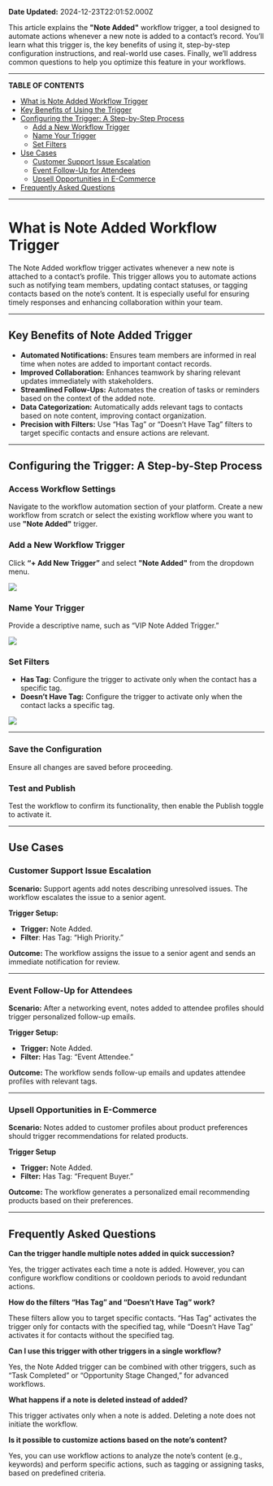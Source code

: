 **Date Updated:** 2024-12-23T22:01:52.000Z

This article explains the **"Note Added"** workflow trigger, a tool designed to automate actions whenever a new note is added to a contact’s record. You’ll learn what this trigger is, the key benefits of using it, step-by-step configuration instructions, and real-world use cases. Finally, we’ll address common questions to help you optimize this feature in your workflows.

---

**TABLE OF CONTENTS**

* [What is Note Added Workflow Trigger](#What-is-Note-Added-Workflow-Trigger)[](#Key-Benefits-of-Using-the-Trigger)
* [Key Benefits of Using the Trigger](#Key-Benefits-of-Using-the-Trigger)[](#Configuring-the-Trigger%3A-A-Step-by-Step-Process)
* [Configuring the Trigger: A Step-by-Step Process](#Configuring-the-Trigger%3A-A-Step-by-Step-Process)  
   * [Add a New Workflow Trigger](#Add-a-New-Workflow-Trigger)  
   * [Name Your Trigger](#Name-Your-Trigger)  
   * [Set Filters](#Set-Filters)[](#Use-Cases)[](#Use-Cases)
* [](#Use-Cases)[](#Use-Cases)[Use Cases](#Use-Cases)  
   * [Customer Support Issue Escalation](#Customer-Support-Issue-Escalation)  
   * [Event Follow-Up for Attendees ](#Event-Follow-Up-for-Attendees%C2%A0)  
   * [Upsell Opportunities in E-Commerce](#Upsell-Opportunities-in-E-Commerce)[](#Frequently-Asked-Questions)
* [Frequently Asked Questions](#Frequently-Asked-Questions)

---

# **What is Note Added Workflow Trigger**

  
The Note Added workflow trigger activates whenever a new note is attached to a contact’s profile. This trigger allows you to automate actions such as notifying team members, updating contact statuses, or tagging contacts based on the note’s content. It is especially useful for ensuring timely responses and enhancing collaboration within your team.

---

## **Key Benefits of Note Added Trigger**

  
* **Automated Notifications:** Ensures team members are informed in real time when notes are added to important contact records.
* **Improved Collaboration:** Enhances teamwork by sharing relevant updates immediately with stakeholders.
* **Streamlined Follow-Ups:** Automates the creation of tasks or reminders based on the context of the added note.
* **Data Categorization:** Automatically adds relevant tags to contacts based on note content, improving contact organization.
* **Precision with Filters:** Use “Has Tag” or “Doesn’t Have Tag” filters to target specific contacts and ensure actions are relevant.

---

## **Configuring the Trigger: A Step-by-Step Process**

  
### **Access Workflow Settings**

  
Navigate to the workflow automation section of your platform. Create a new workflow from scratch or select the existing workflow where you want to use **"Note Added"** trigger.
  
  
### **Add a New Workflow Trigger**

  
Click **“+ Add New Trigger”** and select **"Note Added"** from the dropdown menu.

  
![](https://s3.amazonaws.com/cdn.freshdesk.com/data/helpdesk/attachments/production/155038765514/original/zCbu1Uce6nr0kXEpixVVEBd7GB1He0zybw.png?1734934232)

  
### **Name Your Trigger**

  
Provide a descriptive name, such as “VIP Note Added Trigger.”

  
![](https://s3.amazonaws.com/cdn.freshdesk.com/data/helpdesk/attachments/production/155038765555/original/bgx4nm1Gc_CNObNi1wjolMvi0hWum-3kdQ.png?1734934294)  

###   

### **Set Filters**

* **Has Tag:** Configure the trigger to activate only when the contact has a specific tag.
* **Doesn’t Have Tag:** Configure the trigger to activate only when the contact lacks a specific tag.

  
![](https://s3.amazonaws.com/cdn.freshdesk.com/data/helpdesk/attachments/production/155038766249/original/FVxnh-3Fe5HwGmJTFhFDQMQcnAuMZkh4OQ.png?1734935715)  

---

### **Save the Configuration**

  
Ensure all changes are saved before proceeding.  
  
###   

### **Test and Publish**

  
Test the workflow to confirm its functionality, then enable the Publish toggle to activate it.

---

## **Use Cases**

### **Customer Support Issue Escalation**

  
**Scenario:** Support agents add notes describing unresolved issues. The workflow escalates the issue to a senior agent.

  
**Trigger Setup:**

  
* **Trigger:** Note Added.
* **Filter**: Has Tag: “High Priority.”

  
**Outcome:** The workflow assigns the issue to a senior agent and sends an immediate notification for review.

---

### **Event Follow-Up for Attendees** 

  
**Scenario:** After a networking event, notes added to attendee profiles should trigger personalized follow-up emails.
  
  
**Trigger Setup:**

  
* **Trigger:** Note Added.
* **Filter:** Has Tag: “Event Attendee.”
  
  
**Outcome:** The workflow sends follow-up emails and updates attendee profiles with relevant tags.

---

### **Upsell Opportunities in E-Commerce**

  
**Scenario:** Notes added to customer profiles about product preferences should trigger recommendations for related products.  
  
**Trigger Setup**

  
* **Trigger:** Note Added.
* **Filter:** Has Tag: “Frequent Buyer.”

**Outcome:** The workflow generates a personalized email recommending products based on their preferences.

---

## **Frequently Asked Questions**

  
**Can the trigger handle multiple notes added in quick succession?**

Yes, the trigger activates each time a note is added. However, you can configure workflow conditions or cooldown periods to avoid redundant actions.

  
**How do the filters “Has Tag” and “Doesn’t Have Tag” work?**

These filters allow you to target specific contacts. “Has Tag” activates the trigger only for contacts with the specified tag, while “Doesn’t Have Tag” activates it for contacts without the specified tag.

  
**Can I use this trigger with other triggers in a single workflow?**

Yes, the Note Added trigger can be combined with other triggers, such as “Task Completed” or “Opportunity Stage Changed,” for advanced workflows.

  
**What happens if a note is deleted instead of added?**

This trigger activates only when a note is added. Deleting a note does not initiate the workflow.

  
**Is it possible to customize actions based on the note’s content?**

Yes, you can use workflow actions to analyze the note’s content (e.g., keywords) and perform specific actions, such as tagging or assigning tasks, based on predefined criteria.